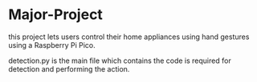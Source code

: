 # Major-Project
this project lets users control their home appliances using hand gestures using a Raspberry Pi Pico.

detection.py is the main file which contains the code is required for detection and performing the action.
